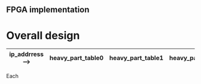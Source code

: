 ## FPGA implementation

# Overall design
 				
|ip_addrress-->| heavy_part_table0 | heavy_part_table1 | heavy_part_table2| heavy_part_table3 | light_part_table |
| :-: | :-: | :-: | :-: | :-: | -: |
				
Each 				
